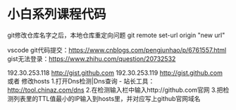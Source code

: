 # 小白系列课程代码




git修改仓库名字之后，本地仓库重定向问题
git remote set-url origin "new url"


vscode git代码提交：https://www.cnblogs.com/pengjunhao/p/6761557.html
gist无法登录：https://www.zhihu.com/question/20732532

192.30.253.118 http://gist.github.com
192.30.253.119 http://gist.github.com
或者
修改hosts
1.打开Dns检测|Dns查询 - 站长工具：http://tool.chinaz.com/dns
2.在检测输入栏中输入http://github.com官网
3.把检测列表里的TTL值最小的IP输入到hosts里，并对应写上github官网域名